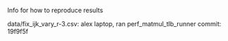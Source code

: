 Info for how to reproduce results

data/fix_ijk_vary_r-3.csv: alex laptop, ran perf_matmul_tlb_runner commit: 19f9f5f